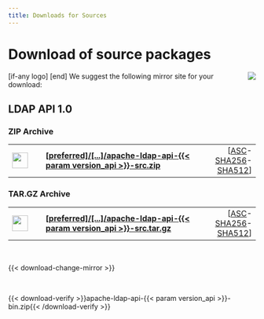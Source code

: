 ```yaml
---
title: Downloads for Sources
---
```


# Download of source packages

<p>
    [if-any logo]
    <a href="[link]"><img align="right" src="[logo]" border="0" /></a>
    [end]
    We suggest the following mirror site for your download:
</p>

## LDAP API 1.0

### ZIP Archive

<p>
    <div class="download">
        <table width="100%" class="noBorder">
            <tr>
                <td>
                    <a href="[preferred]/directory/api/dist/{{< param version_api >}}/apache-ldap-api-{{< param version_api >}}-src.zip">
                        <img src="/images/download.png" width="32" height="32" border="0"/>
                    </a>
                </td>
                <td>&nbsp;</td>
                <td>
                    <a href="[preferred]/directory/api/dist/{{< param version_api >}}/apache-ldap-api-{{< param version_api >}}-src.zip">
                        <strong>
                            [preferred]/&#91;...&#93;/apache-ldap-api-{{< param version_api >}}-src.zip
                        </strong>
                    </a>
                </td>
                <td align="right">
                    [<a href="https://downloads.apache.org/directory/api/dist/{{< param version_api >}}/apache-ldap-api-{{< param version_api >}}-src.zip.asc">ASC</a>-<a href="https://downloads.apache.org/directory/api/dist/{{< param version_api >}}/apache-ldap-api-{{< param version_api >}}-src.zip.sha256">SHA256</a>-<a href="https://downloads.apache.org/directory/api/dist/{{< param version_api >}}/apache-ldap-api-{{< param version_api >}}-src.zip.sha512">SHA512</a>]
                </td>
            </tr>
        </table>
    </div>
</p>

### TAR.GZ Archive

<p>
    <div class="download">
        <table width="100%" class="noBorder">
            <tr>
                <td>
                    <a href="[preferred]/directory/api/dist/{{< param version_api >}}/apache-ldap-api-{{< param version_api >}}-src.tar.gz">
                        <img src="/images/download.png" width="32" height="32" border="0"/>
                    </a>
                </td>
                <td>&nbsp;</td>
                <td>
                    <a href="[preferred]/directory/api/dist/{{< param version_api >}}/apache-ldap-api-{{< param version_api >}}-src.tar.gz">
                        <strong>
                            [preferred]/&#91;...&#93;/apache-ldap-api-{{< param version_api >}}-src.tar.gz
                        </strong>
                    </a>
                </td>
                <td align="right">
                    [<a href="https://downloads.apache.org/directory/api/dist/{{< param version_api >}}/apache-ldap-api-{{< param version_api >}}-src.tar.gz.asc">ASC</a>-<a href="https://downloads.apache.org/directory/api/dist/{{< param version_api >}}/apache-ldap-api-{{< param version_api >}}-src.tar.gz.sha256">SHA256</a>-<a href="https://downloads.apache.org/directory/api/dist/{{< param version_api >}}/apache-ldap-api-{{< param version_api >}}-src.tar.gz.sha512">SHA512</a>]
                </td>
            </tr>
        </table>
    </div>
</p>

<p>&nbsp;</p>

{{< download-change-mirror >}}

<p>&nbsp;</p>

{{< download-verify >}}apache-ldap-api-{{< param version_api >}}-bin.zip{{< /download-verify >}}
